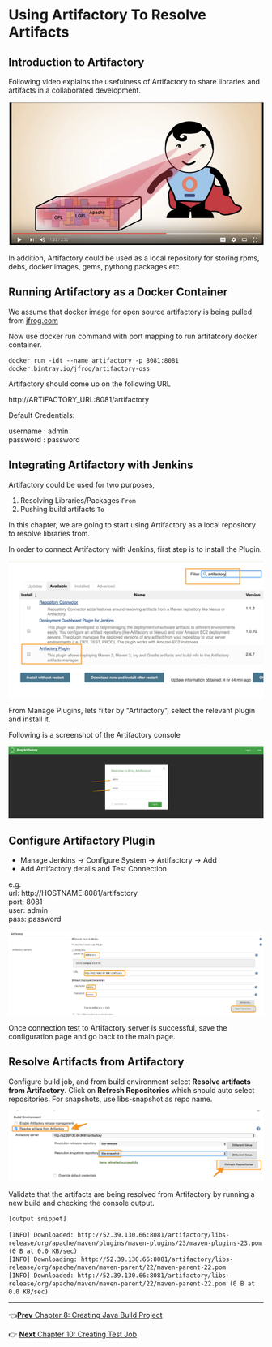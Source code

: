 # Using Artifactory To Resolve Artifacts

## Introduction to Artifactory

Following video explains the usefulness of Artifactory to share libraries and artifacts in a collaborated development.

[![Introduction to Artifactory](images/chap9/artifactory_intro.png)](https://youtu.be/aa4YBDUDWy0 "Introduction to Artifactory")

In addition, Artifactory could be used as a local repository for storing rpms, debs, docker images, gems, pythong packages etc.

## Running Artifactory as a Docker Container

We assume that docker image for open source artifactory is being pulled from [jfrog.com](https://www.jfrog.com/open-source/)

Now use docker run command with port mapping to run artifatcory docker container.

```
docker run -idt --name artifactory -p 8081:8081 docker.bintray.io/jfrog/artifactory-oss
```

Artifactory should come up on the following URL

http://ARTIFACTORY_URL:8081/artifactory

Default Credentials:

username : admin  
password : password  

## Integrating Artifactory with Jenkins

Artifactory could be used for two purposes,  
  1. Resolving Libraries/Packages `From`  
  1. Pushing build artifacts `To`  

In this chapter, we are going to start using Artifactory as a local repository to resolve libraries from.

In order to connect Artifactory with Jenkins, first step is to install the Plugin.

![Installing Artifactory Plugin](images/chap9/artifactory_plugin.jpg)

From Manage Plugins, lets filter by "Artifactory", select the relevant plugin and install it.

Following is a screenshot of the Artifactory console

![ Artifactory Console](images/chap9/artifactory_login.jpg)



## Configure Artifactory Plugin
* Manage Jenkins -> Configure System -> Artifactory -> Add
* Add Artifactory details and Test Connection

e.g.  
   url: http://HOSTNAME:8081/artifactory  
   port: 8081  
   user: admin  
   pass: password  


![Configuring  Artifactory Plugin](images/chap9/artifactory_configs.jpg)


Once connection test to Artifactory server is successful, save the configuration page and go back to the main page.  

## Resolve Artifacts from Artifactory

Configure build job, and from build environment select **Resolve artifacts from Artifactory**. Click on **Refresh Repositories** which should auto select repositories. For snapshots, use libs-snapshot as repo name.


![Resolve Artifacts from Artifactory ](images/chap9/resolve.png)

Validate that the artifacts are being resolved from Artifactory by running a new build and checking the console output.


```
[output snippet]

[INFO] Downloaded: http://52.39.130.66:8081/artifactory/libs-release/org/apache/maven/plugins/maven-plugins/23/maven-plugins-23.pom (0 B at 0.0 KB/sec)
[INFO] Downloading: http://52.39.130.66:8081/artifactory/libs-release/org/apache/maven/maven-parent/22/maven-parent-22.pom
[INFO] Downloaded: http://52.39.130.66:8081/artifactory/libs-release/org/apache/maven/maven-parent/22/maven-parent-22.pom (0 B at 0.0 KB/sec)
```

----
:point_left:[**Prev** Chapter 8: Creating Java Build Project](https://github.com/schoolofdevops/learn-jenkins/blob/master/manuscript/080_creating_java_build_job.md)

:point_right: [**Next** Chapter 10: Creating Test Job](https://github.com/schoolofdevops/learn-jenkins/blob/master/manuscript/100_creating_test_job.md)
